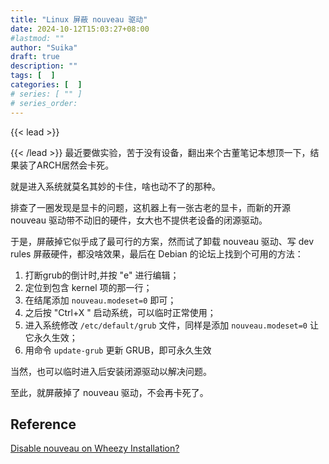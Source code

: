 ```yaml
---
title: "Linux 屏蔽 nouveau 驱动"
date: 2024-10-12T15:03:27+08:00
#lastmod: ""
author: "Suika"
draft: true
description: ""
tags: [  ]
categories: [  ]
# series: [ "" ]
# series_order: 
---
```


{{< lead >}}

{{< /lead >}}
最近要做实验，苦于没有设备，翻出来个古董笔记本想顶一下，结果装了ARCH居然会卡死。

就是进入系统就莫名其妙的卡住，啥也动不了的那种。

排查了一圈发现是显卡的问题，这机器上有一张古老的显卡，而新的开源 nouveau 驱动带不动旧的硬件，女大也不提供老设备的闭源驱动。

于是，屏蔽掉它似乎成了最可行的方案，然而试了卸载 nouveau 驱动、写 dev rules 屏蔽硬件，都没啥效果，最后在 Debian 的论坛上找到个可用的方法：

1. 打断grub的倒计时,并按 "e" 进行编辑；
2. 定位到包含 kernel 项的那一行；
3. 在结尾添加 ```nouveau.modeset=0``` 即可；
4. 之后按 "Ctrl+X " 启动系统，可以临时正常使用；
5. 进入系统修改 `/etc/default/grub` 文件，同样是添加 ```nouveau.modeset=0``` 让它永久生效；
6. 用命令 ```update-grub``` 更新 GRUB，即可永久生效

当然，也可以临时进入后安装闭源驱动以解决问题。

至此，就屏蔽掉了 nouveau 驱动，不会再卡死了。

## Reference
[Disable nouveau on Wheezy Installation?](https://forums.debian.net/viewtopic.php?t=79797)